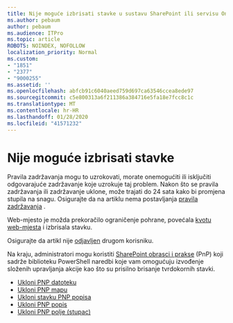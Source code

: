 ```yaml
---
title: Nije moguće izbrisati stavke u sustavu SharePoint ili servisu OneDrive
ms.author: pebaum
author: pebaum
ms.audience: ITPro
ms.topic: article
ROBOTS: NOINDEX, NOFOLLOW
localization_priority: Normal
ms.custom:
- "1851"
- "2377"
- "9000255"
ms.assetid: ''
ms.openlocfilehash: abfcb91c6040aeed759d697ca63546ccea8ede97
ms.sourcegitcommit: c5e800313a6f211386a384716e5fa18e7fcc8c1c
ms.translationtype: MT
ms.contentlocale: hr-HR
ms.lasthandoff: 01/28/2020
ms.locfileid: "41571232"
---
```

# <a name="unable-to-delete-items"></a>Nije moguće izbrisati stavke

Pravila zadržavanja mogu to uzrokovati, morate onemogućiti ili isključiti odgovarajuće zadržavanje koje uzrokuje taj problem. Nakon što se pravila zadržavanja ili zadržavanje uklone, može trajati do 24 sata kako bi promjena stupila na snagu. Osigurajte da na artiklu nema postavljanja [pravila zadržavanja](https://docs.microsoft.com/office365/securitycompliance/retention-policies) .

Web-mjesto je možda prekoračilo ograničenje pohrane, povećala [kvotu web-mjesta](https://docs.microsoft.com/powershell/module/sharepoint-online/set-sposite?view=sharepoint-ps) i izbrisala stavku.

Osigurajte da artikl nije [odjavljen](https://support.office.com/article/check-out-check-in-or-discard-changes-to-files-in-a-library-7e2c12a9-a874-4393-9511-1378a700f6de) drugom korisniku.

Na kraju, administratori mogu koristiti [SharePoint obrasci i prakse](https://docs.microsoft.com/powershell/sharepoint/sharepoint-pnp/sharepoint-pnp-cmdlets?view=sharepoint-ps#installation) (PnP) koji sadrže biblioteku PowerShell naredbi koje vam omogućuju izvođenje složenih upravljanja akcije kao što su prisilno brisanje tvrdokornih stavki.
- [Ukloni PNP datoteku](https://docs.microsoft.com/powershell/module/sharepoint-pnp/remove-pnpfile?view=sharepoint-ps)
- [Ukloni PNP mapu](https://docs.microsoft.com/powershell/module/sharepoint-pnp/remove-pnpfolder?view=sharepoint-ps)
- [Ukloni stavku PNP popisa](https://docs.microsoft.com/powershell/module/sharepoint-pnp/remove-pnplistitem?view=sharepoint-ps)
- [Ukloni PNP popis](https://docs.microsoft.com/powershell/module/sharepoint-pnp/remove-pnplist?view=sharepoint-ps)
- [Ukloni PNP polje (stupac)](https://docs.microsoft.com/powershell/module/sharepoint-pnp/remove-pnpfield?view=sharepoint-ps)